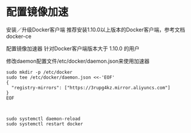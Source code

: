 # 配置镜像加速
安装／升级Docker客户端
推荐安装1.10.0以上版本的Docker客户端，参考文档 docker-ce

配置镜像加速器
针对Docker客户端版本大于 1.10.0 的用户

修改daemon配置文件/etc/docker/daemon.json来使用加速器

```Plain Text
sudo mkdir -p /etc/docker
sudo tee /etc/docker/daemon.json <<-'EOF'
{
  "registry-mirrors": ["https://3rupg4kz.mirror.aliyuncs.com"]
}
EOF



sudo systemctl daemon-reload
sudo systemctl restart docker
```
